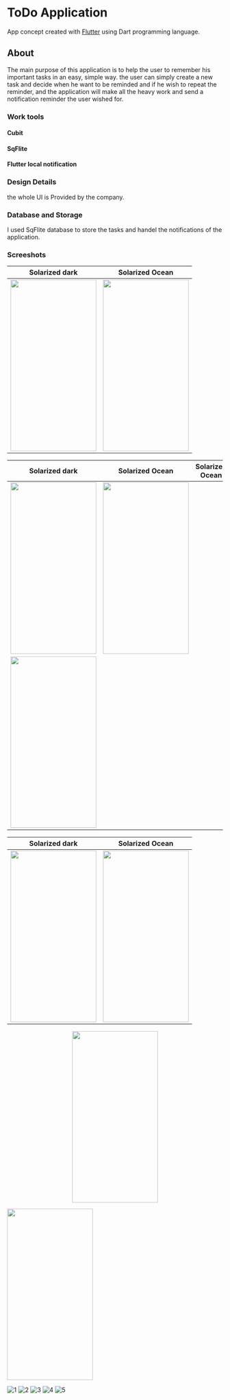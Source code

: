 # ToDo Application

App concept created with [Flutter](https://flutter.dev/) using Dart programming language.

## About

The main purpose of this application is to help the user to remember his important tasks in an easy, simple way. the user can simply create a new task and decide when he want to be reminded and if he wish to repeat the reminder, and the application will make all the heavy work and send a notification reminder the user wished for.

### Work tools
#### Cubit 
#### SqFlite
#### Flutter local notification


### Design Details
the whole UI is Provided by the company. 

### Database and Storage
I used SqFlite database to store the tasks and handel the notifications of the application.

### Screeshots


Solarized dark             |  Solarized Ocean
:-------------------------:|:-------------------------:
<img screenshot-1654811860575 src="https://user-images.githubusercontent.com/80913778/172962842-5b23cb85-0703-418f-bd40-6650e7048b66.png" width="200" height="400">  |  <img screenshot-1654811860575 src="https://user-images.githubusercontent.com/80913778/172962842-5b23cb85-0703-418f-bd40-6650e7048b66.png" width="200" height="400">










Solarized dark             |  Solarized Ocean          |  Solarized Ocean           |  
:-------------------------:|:-------------------------:|:-------------------------: |   
<img screenshot-1654811860575 src="https://user-images.githubusercontent.com/80913778/181430607-c11a2970-87a1-43e4-a4cf-c1630ef573f2.png" width="200" height="400"> | <img screenshot-1654811860575 src="https://user-images.githubusercontent.com/80913778/181430609-85991013-8490-4ac5-b440-29e04c3082bc.png" width="200" height="400"> |
<img screenshot-1654811860575 src="https://user-images.githubusercontent.com/80913778/181430617-c5d716d8-5e49-4290-9b97-8c4c29ba2781.png" width="200" height="400"> |






Solarized dark             |  Solarized Ocean
:-------------------------:|:-------------------------:
<img screenshot-1654811860575 src="https://user-images.githubusercontent.com/80913778/181430620-b451b8cb-ce13-4d8e-a78a-3a27bf734972.png" width="200" height="400"> |  <img screenshot-1654811860575 src="https://user-images.githubusercontent.com/80913778/181430624-d431c11d-f93c-4256-8786-aca85fe20990.png" width="200" height="400"> |







<p align="center">
<img screenshot-1654811860575 src="https://user-images.githubusercontent.com/80913778/172962842-5b23cb85-0703-418f-bd40-6650e7048b66.png" width="200" height="400">
</p>


<img screenshot-1654811860575 src="https://user-images.githubusercontent.com/80913778/181430607-c11a2970-87a1-43e4-a4cf-c1630ef573f2.png" width="200" height="400">

![1](https://user-images.githubusercontent.com/80913778/181430607-c11a2970-87a1-43e4-a4cf-c1630ef573f2.png)
![2](https://user-images.githubusercontent.com/80913778/181430609-85991013-8490-4ac5-b440-29e04c3082bc.png)
![3](https://user-images.githubusercontent.com/80913778/181430617-c5d716d8-5e49-4290-9b97-8c4c29ba2781.png)
![4](https://user-images.githubusercontent.com/80913778/181430620-b451b8cb-ce13-4d8e-a78a-3a27bf734972.png)
![5](https://user-images.githubusercontent.com/80913778/181430624-d431c11d-f93c-4256-8786-aca85fe20990.png)

